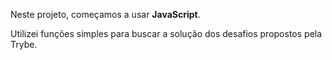 Neste projeto, começamos a usar **JavaScript**.

Utilizei funções simples para buscar a solução dos desafios propostos pela Trybe.
